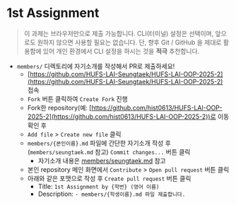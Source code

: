 # 1st Assignment

> 이 과제는 브라우저만으로 제출 가능합니다. CLI(터미널) 설정은 선택이며, 앞으로도 원하지 않으면 사용할 필요는 없습니다. 단, 향후 Git / GitHub 을 제대로 활용함에 있어 개인 환경에서 CLI 설정을 하시는 것을 **적극** 추천합니다.

- `members/` 디렉토리에 자기소개를 작성해서 PR로 제출하세요!
    - [https://github.com/HUFS-LAI-Seungtaek/HUFS-LAI-OOP-2025-2](https://github.com/HUFS-LAI-Seungtaek/HUFS-LAI-OOP-2025-2) 접속
    - `Fork` 버튼 클릭하여 `Create Fork` 진행
    - Fork한 repository(예: [https://github.com/hist0613/HUFS-LAI-OOP-2025-2](https://github.com/hist0613/HUFS-LAI-OOP-2025-2))로 이동 확인 후
    - `Add file` > `Create new file` 클릭
    - `members/{본인이름}.md` 파일에 간단한 자기소개 작성 후 (`members/seungtaek.md` 참고) `Commit changes...` 버튼 클릭
        - 자기소개 내용은 [members/seungtaek.md](https://github.com/HUFS-LAI-Seungtaek/HUFS-LAI-OOP-2025-2/tree/main/members) 참고
    - 본인 repository 메인 화면에서 `Contribute` > `Open pull request` 버튼 클릭
    - 아래와 같은 포맷으로 작성 후 `Create pull request` 버튼 클릭
        - Title: `1st Assignment by {학번} (영어 이름)` 
        - Description: `- members/{학생이름}.md 파일 제출합니다.`